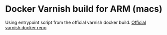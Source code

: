 # Docker Varnish build for ARM (macs)

Using entrypoint script from the official varnish docker build.
[Official varnish docker repo](https://github.com/varnish/docker-varnish)
